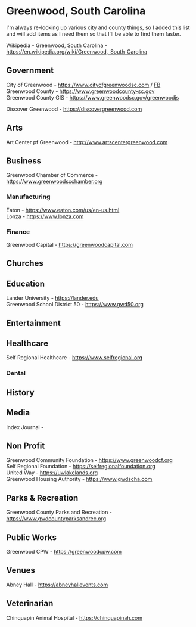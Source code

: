 # Greenwood, South Carolina

I'm always re-looking up various city and county things, so I added this list and will add items as I need them so that I'll be able to find them faster. 

Wikipedia - Greenwood, South Carolina - https://en.wikipedia.org/wiki/Greenwood,_South_Carolina

## Government 

City of Greenwood - https://www.cityofgreenwoodsc.com  / [FB](https://www.facebook.com/cityofgreenwoodsc/)  
Greenwood County - https://www.greenwoodcounty-sc.gov  
Greenwood County GIS - https://www.greenwoodsc.gov/greenwoodjs  

Discover Greenwood - https://discovergreenwood.com

## Arts

Art Center pf Greenwood - http://www.artscentergreenwood.com 

## Business 

Greenwood Chamber of Commerce - https://www.greenwoodscchamber.org  

### Manufacturing
Eaton - https://www.eaton.com/us/en-us.html  
Lonza - https://www.lonza.com


### Finance
Greenwood Capital - https://greenwoodcapital.com  

## Churches

## Education 
Lander University - https://lander.edu  
Greenwood School District 50 - https://www.gwd50.org  

## Entertainment

## Healthcare  

Self Regional Healthcare - https://www.selfregional.org  

### Dental

## History  

## Media 

Index Journal - 

## Non Profit

Greenwood Community Foundation - https://www.greenwoodcf.org  
Self Regional Foundation - https://selfregionalfoundation.org  
United Way - https://uwlakelands.org  
Greenwood Housing Authority - https://www.gwdscha.com  

## Parks & Recreation

Greenwood County Parks and Recreation - https://www.gwdcountyparksandrec.org

## Public Works 

Greenwood CPW - https://greenwoodcpw.com  

## Venues

Abney Hall - https://abneyhallevents.com

## Veterinarian 

Chinquapin Animal Hospital - https://chinquapinah.com

